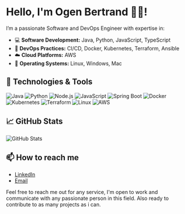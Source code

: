 # Hello, I'm Ogen Bertrand 👋🏾!

I’m a passionate Software and DevOps Engineer with expertise in:
- 💻 **Software Development:** Java, Python, JavaScript, TypeScript
- 🚀 **DevOps Practices:** CI/CD, Docker, Kubernetes, Terraform, Ansible
- ☁️ **Cloud Platforms:** AWS
- 🐧 **Operating Systems:** Linux, Windows, Mac


## 🔧 Technologies & Tools
![Java](https://img.shields.io/badge/Java-ED8B00?style=for-the-badge&logo=java&logoColor=white)
![Python](https://img.shields.io/badge/Python-3776AB?style=for-the-badge&logo=python&logoColor=white)
![Node.js](https://img.shields.io/badge/Node.js-339933?style=for-the-badge&logo=node.js&logoColor=white)
![JavaScript](https://img.shields.io/badge/JavaScript-F7DF1E?style=for-the-badge&logo=javascript&logoColor=black)
![Spring Boot](https://img.shields.io/badge/Spring%20Boot-6DB33F?style=for-the-badge&logo=springboot&logoColor=white)
![Docker](https://img.shields.io/badge/Docker-2496ED?style=for-the-badge&logo=docker&logoColor=white)
![Kubernetes](https://img.shields.io/badge/Kubernetes-326CE5?style=for-the-badge&logo=kubernetes&logoColor=white)
![Terraform](https://img.shields.io/badge/Terraform-623CE4?style=for-the-badge&logo=terraform&logoColor=white)
![Linux](https://img.shields.io/badge/Linux-FCC624?style=for-the-badge&logo=linux&logoColor=black)
![AWS](https://img.shields.io/badge/AWS-232F3E?style=for-the-badge&logo=amazon-aws&logoColor=white)

## 📈 GitHub Stats
![GitHub Stats](https://github-readme-stats.vercel.app/api?username=yourusername&show_icons=true&theme=dark)

## 📫 How to reach me
- [LinkedIn](linkedin.com/in/ogen-bertrand-2a9108264)
- [Email](ogenbertrand@gmail.com)

Feel free to reach me out for any service, I'm open to work and communicate with any passionate person in this field.
Also ready to contribute to as many projects as i can.
